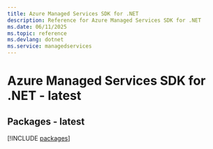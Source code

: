 ```yaml
---
title: Azure Managed Services SDK for .NET
description: Reference for Azure Managed Services SDK for .NET
ms.date: 06/11/2025
ms.topic: reference
ms.devlang: dotnet
ms.service: managedservices
---
```

# Azure Managed Services SDK for .NET - latest
## Packages - latest
[!INCLUDE [packages](managed-services-index.md)]